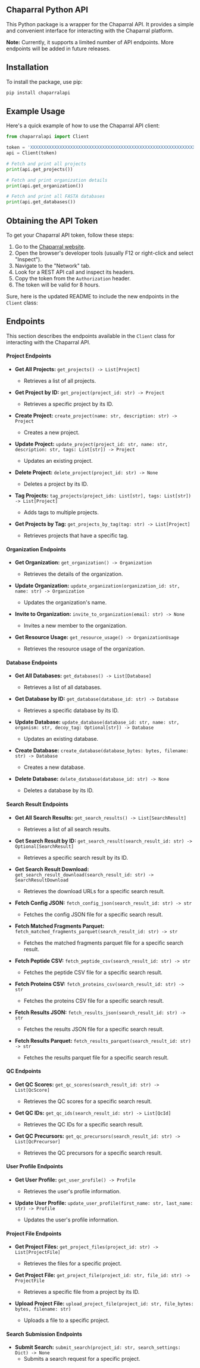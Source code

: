 ## Chaparral Python API

This Python package is a wrapper for the Chaparral API. It provides a simple and convenient interface for interacting with the Chaparral platform.

**Note:** Currently, it supports a limited number of API endpoints. More endpoints will be added in future releases.

## Installation

To install the package, use pip:

```bash
pip install chaparralapi
```

## Example Usage

Here's a quick example of how to use the Chaparral API client:

```python
from chaparralapi import Client

token = 'XXXXXXXXXXXXXXXXXXXXXXXXXXXXXXXXXXXXXXXXXXXXXXXXXXXXXXXXXXXXXXXXXX'
api = Client(token)

# Fetch and print all projects
print(api.get_projects())

# Fetch and print organization details
print(api.get_organization())

# Fetch and print all FASTA databases
print(api.get_databases())
```

## Obtaining the API Token

To get your Chaparral API token, follow these steps:

1. Go to the [Chaparral website](https://chaparral.ai).
2. Open the browser's developer tools (usually F12 or right-click and select "Inspect").
3. Navigate to the "Network" tab.
4. Look for a REST API call and inspect its headers.
5. Copy the token from the `Authorization` header.
6. The token will be valid for 8 hours.

Sure, here is the updated README to include the new endpoints in the `Client` class:

## Endpoints

This section describes the endpoints available in the `Client` class for interacting with the Chaparral API.

#### Project Endpoints

- **Get All Projects:** `get_projects() -> List[Project]`
  - Retrieves a list of all projects.

- **Get Project by ID:** `get_project(project_id: str) -> Project`
  - Retrieves a specific project by its ID.

- **Create Project:** `create_project(name: str, description: str) -> Project`
  - Creates a new project.

- **Update Project:** `update_project(project_id: str, name: str, description: str, tags: List[str]) -> Project`
  - Updates an existing project.

- **Delete Project:** `delete_project(project_id: str) -> None`
  - Deletes a project by its ID.

- **Tag Projects:** `tag_projects(project_ids: List[str], tags: List[str]) -> List[Project]`
  - Adds tags to multiple projects.

- **Get Projects by Tag:** `get_projects_by_tag(tag: str) -> List[Project]`
  - Retrieves projects that have a specific tag.

#### Organization Endpoints

- **Get Organization:** `get_organization() -> Organization`
  - Retrieves the details of the organization.

- **Update Organization:** `update_organization(organization_id: str, name: str) -> Organization`
  - Updates the organization's name.

- **Invite to Organization:** `invite_to_organization(email: str) -> None`
  - Invites a new member to the organization.

- **Get Resource Usage:** `get_resource_usage() -> OrganizationUsage`
  - Retrieves the resource usage of the organization.

#### Database Endpoints

- **Get All Databases:** `get_databases() -> List[Database]`
  - Retrieves a list of all databases.

- **Get Database by ID:** `get_database(database_id: str) -> Database`
  - Retrieves a specific database by its ID.

- **Update Database:** `update_database(database_id: str, name: str, organism: str, decoy_tag: Optional[str]) -> Database`
  - Updates an existing database.

- **Create Database:** `create_database(database_bytes: bytes, filename: str) -> Database`
  - Creates a new database.

- **Delete Database:** `delete_database(database_id: str) -> None`
  - Deletes a database by its ID.

#### Search Result Endpoints

- **Get All Search Results:** `get_search_results() -> List[SearchResult]`
  - Retrieves a list of all search results.

- **Get Search Result by ID:** `get_search_result(search_result_id: str) -> Optional[SearchResult]`
  - Retrieves a specific search result by its ID.

- **Get Search Result Download:** `get_search_result_download(search_result_id: str) -> SearchResultDownload`
  - Retrieves the download URLs for a specific search result.

- **Fetch Config JSON:** `fetch_config_json(search_result_id: str) -> str`
  - Fetches the config JSON file for a specific search result.

- **Fetch Matched Fragments Parquet:** `fetch_matched_fragments_parquet(search_result_id: str) -> str`
  - Fetches the matched fragments parquet file for a specific search result.

- **Fetch Peptide CSV:** `fetch_peptide_csv(search_result_id: str) -> str`
  - Fetches the peptide CSV file for a specific search result.

- **Fetch Proteins CSV:** `fetch_proteins_csv(search_result_id: str) -> str`
  - Fetches the proteins CSV file for a specific search result.

- **Fetch Results JSON:** `fetch_results_json(search_result_id: str) -> str`
  - Fetches the results JSON file for a specific search result.

- **Fetch Results Parquet:** `fetch_results_parquet(search_result_id: str) -> str`
  - Fetches the results parquet file for a specific search result.

#### QC Endpoints

- **Get QC Scores:** `get_qc_scores(search_result_id: str) -> List[QcScore]`
  - Retrieves the QC scores for a specific search result.

- **Get QC IDs:** `get_qc_ids(search_result_id: str) -> List[QcId]`
  - Retrieves the QC IDs for a specific search result.

- **Get QC Precursors:** `get_qc_precursors(search_result_id: str) -> List[QcPrecursor]`
  - Retrieves the QC precursors for a specific search result.

#### User Profile Endpoints

- **Get User Profile:** `get_user_profile() -> Profile`
  - Retrieves the user's profile information.

- **Update User Profile:** `update_user_profile(first_name: str, last_name: str) -> Profile`
  - Updates the user's profile information.

#### Project File Endpoints

- **Get Project Files:** `get_project_files(project_id: str) -> List[ProjectFile]`
  - Retrieves the files for a specific project.

- **Get Project File:** `get_project_file(project_id: str, file_id: str) -> ProjectFile`
  - Retrieves a specific file from a project by its ID.

- **Upload Project File:** `upload_project_file(project_id: str, file_bytes: bytes, filename: str)`
  - Uploads a file to a specific project.

#### Search Submission Endpoints

- **Submit Search:** `submit_search(project_id: str, search_settings: Dict) -> None`
  - Submits a search request for a specific project.
